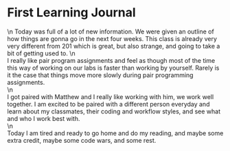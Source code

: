 # First Learning Journal  
\n
Today was full of a lot of new information. We were given an outline of how things are gonna go in the next four weeks. This class is already very very different from 201 which is great, but also strange, and going to take a bit of getting used to.
\n  
I really like pair program assignments and feel as though most of the time this way of working on our labs is faster than working by yourself. Rarely is it the case that things move more slowly during pair programming assignments.  
\n  
I got paired with Matthew and I really like working with him, we work well together. I am excited to be paired with a different person everyday and learn about my classmates, their coding and workflow styles, and see what and who I work best with.  
\n  
Today I am tired and ready to go home and do my reading, and maybe some extra credit, maybe some code wars, and some rest. 
